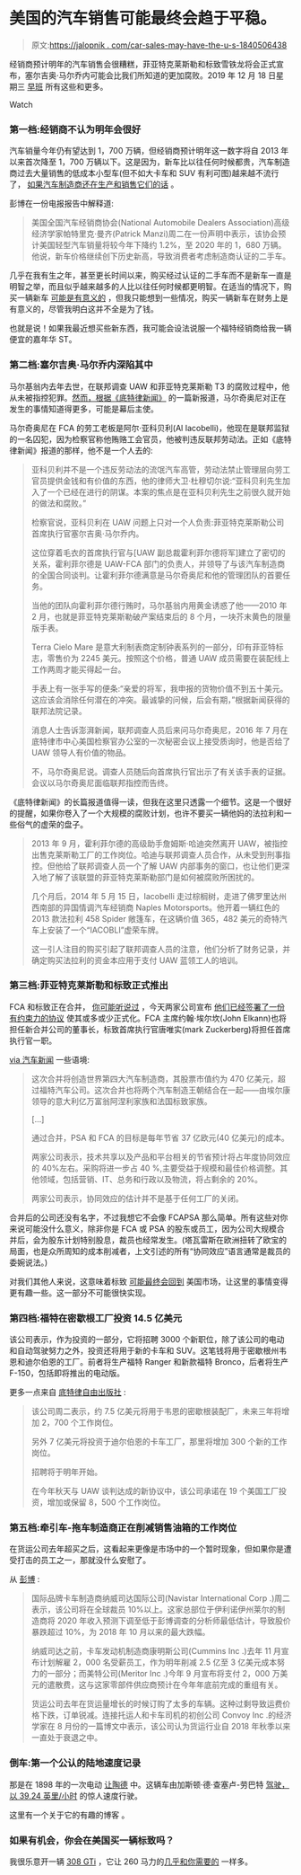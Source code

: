 # 美国的汽车销售可能最终会趋于平稳。

> 原文:[https://jalopnik . com/car-sales-may-have-the-u-s-1840506438](https://jalopnik.com/car-sales-might-have-finally-leveled-off-in-the-u-s-1840506438)

经销商预计明年的汽车销售会很糟糕，菲亚特克莱斯勒和标致雪铁龙将会正式宣布，塞尔吉奥·马尔乔内可能会比我们所知道的更加腐败。2019 年 12 月 18 日星期三 [早班](https://jalopnik.com/c/the-morning-shift) 所有这些和更多。

Watch

### **第一档:经销商不认为明年会很好**

汽车销量今年仍有望达到 1，700 万辆，但经销商预计明年这一数字将自 2013 年以来首次降至 1，700 万辆以下。这是因为，新车比以往任何时候都贵，汽车制造商过去大量销售的低成本小型车(但不如大卡车和 SUV 有利可图)越来越不流行了， [如果汽车制造商还在生产和销售它们的话](https://jalopnik.com/ford-and-gms-decision-to-abandon-small-cars-is-already-1839858417) 。

彭博在一份电报报告中解释道:

> 美国全国汽车经销商协会(National Automobile Dealers Association)高级经济学家帕特里克·曼齐(Patrick Manzi)周二在一份声明中表示，该协会预计美国轻型汽车销量将较今年下降约 1.2%，至 2020 年的 1，680 万辆。他说，新车价格继续创下历史新高，导致消费者考虑制造商认证的二手车。

几乎在我有生之年，甚至更长时间以来，购买经过认证的二手车而不是新车一直是明智之举，而且似乎越来越多的人比以往任何时候都更明智。在适当的情况下，购买一辆新车 [可能是有意义的](https://jalopnik.com/four-reasons-why-leasing-is-smarter-than-buying-1679962322) ，但我只能想到一些情况，购买一辆新车在财务上是有意义的，尽管我明白这并不全是为了钱。

也就是说！如果我最近想买些新东西，我可能会设法说服一个福特经销商给我一辆便宜的嘉年华 ST。

### **第二档:塞尔吉奥·马尔乔内深陷其中**

马尔基翁内去年去世，在联邦调查 UAW 和菲亚特克莱斯勒 T3 的腐败过程中，他从未被指控犯罪。[然而，根据《底特律新闻》](https://www.detroitnews.com/in-depth/business/autos/2019/12/18/greed-driven-alliance-fca-uaw-leaders-sparks-decade-corruption/2634016001/) 的一篇新报道，马尔奇奥尼对正在发生的事情知道得更多，可能是幕后主使。

马尔奇奥尼在 FCA 的劳工老板是阿尔·亚科贝利(Al Iacobelli)，他现在是联邦监狱的一名囚犯，因为检察官称他贿赂工会官员，他被判违反联邦劳动法。正如《底特律新闻》报道的那样，他不是一个人去的:

> 亚科贝利并不是一个违反劳动法的流氓汽车高管，劳动法禁止管理层向劳工官员提供金钱和有价值的东西，他的律师大卫·杜穆切尔说:“亚科贝利先生加入了一个已经在进行的阴谋。本案的焦点是在亚科贝利先生之前很久就开始的做法和腐败。”
> 
> 检察官说，亚科贝利在 UAW 问题上只对一个人负责:菲亚特克莱斯勒公司首席执行官塞尔吉奥·马尔乔内。
> 
> 这位穿着毛衣的首席执行官与[UAW 副总裁霍利菲尔德将军]建立了密切的关系，霍利菲尔德是 UAW-FCA 部门的负责人，并领导了与该汽车制造商的全国合同谈判。让霍利菲尔德满意是马尔奇奥尼和他的管理团队的首要任务。
> 
> 当他的团队向霍利菲尔德行贿时，马尔基翁内用黄金诱惑了他——2010 年 2 月，也就是菲亚特克莱斯勒破产案结束后的 8 个月，一块芥末黄色的限量版手表。
> 
> Terra Cielo Mare 是意大利制表商定制钟表系列的一部分，印有菲亚特标志，零售价为 2245 美元。按照这个价格，普通 UAW 成员需要在装配线上工作两周才能买得起一台。
> 
> 手表上有一张手写的便条:“亲爱的将军，我申报的货物价值不到五十美元。这应该会消除任何潜在的冲突。最诚挚的问候，后会有期，”根据新闻获得的联邦法院记录。
> 
> 消息人士告诉澎湃新闻，联邦调查人员后来问马尔奇奥尼，2016 年 7 月在底特律市中心美国检察官办公室的一次秘密会议上接受质询时，他是否给了 UAW 领导人有价值的物品。
> 
> 不，马尔奇奥尼说。调查人员随后向首席执行官出示了有关该手表的证据。会议以马尔奇奥尼面临联邦指控而告终。

《底特律新闻》的长篇报道值得一读，但我在这里只透露一个细节。这是一个很好的提醒，如果你卷入了一个大规模的腐败计划，也许不要买一辆他妈的法拉利和一些俗气的虚荣的盘子。

> 2013 年 9 月，霍利菲尔德的高级助手詹姆斯·哈迪突然离开 UAW，被指控出售克莱斯勒工厂的工作岗位。哈迪与联邦调查人员合作，从未受到刑事指控。但他给了联邦调查人员一个了解 UAW 内部事务的窗口，也让他们更深入地了解了该联盟的菲亚特克莱斯勒部门是如何被腐败所困扰的。
> 
> 几个月后，2014 年 5 月 15 日，Iacobelli 走过棕榈树，走进了佛罗里达州西南部的异国情调汽车经销商 Naples Motorsports。他开着一辆红色的 2013 款法拉利 458 Spider 敞篷车，在这辆价值 365，482 美元的奇特汽车上安装了一个“IACOBLI”虚荣车牌。
> 
> 这一引人注目的购买引起了联邦调查人员的注意，他们分析了财务记录，并确定购买法拉利的资金本应用于支付 UAW 蓝领工人的培训。

### **第三档:菲亚特克莱斯勒和标致正式推出**

FCA 和标致正在合并， [你可能听说过](https://jalopnik.com/fiat-chrysler-merges-with-peugeot-everything-you-need-1839499048) ，今天两家公司宣布 [他们已经签署了一份有约束力的协议](https://www.autonews.com/manufacturing/fiat-chrysler-psa-agree-binding-merger-deal) 使其或多或少正式化。FCA 主席约翰·埃尔坎(John Elkann)也将担任新合并公司的董事长，标致首席执行官唐唯实(mark Zuckerberg)将担任首席执行官一职。

[via 汽车新闻](https://www.autonews.com/manufacturing/fiat-chrysler-psa-agree-binding-merger-deal) 一些语境:

> 这次合并将创造世界第四大汽车制造商，其股票市值约为 470 亿美元，超过福特汽车公司。这次合并也将两个汽车制造王朝结合在一起——由埃尔康领导的意大利亿万富翁阿涅利家族和法国标致家族。
> 
> [...]
> 
> 通过合并，PSA 和 FCA 的目标是每年节省 37 亿欧元(40 亿美元)的成本。
> 
> 两家公司表示，技术共享以及产品和平台相关的节省预计将占年度协同效应的 40%左右。采购将进一步占 40 %,主要受益于规模和最佳价格调整。其他领域，包括营销、IT、总务和行政以及物流，将占剩余的 20%。
> 
> 两家公司表示，协同效应的估计并不是基于任何工厂的关闭。

合并后的公司还没有名字，不过我想它不会像 FCAPSA 那么简单。所有这些对你来说可能没什么意义，除非你是 FCA 或 PSA 的股东或员工，因为公司大规模合并后，会为股东计划特别股息，裁员也经常发生。(塔瓦雷斯在欧洲扭转了欧宝的局面，也是众所周知的成本削减者，上文引述的所有“协同效应”语言通常是裁员的委婉说法。)

对我们其他人来说，这意味着标致 [可能最终会回到](https://jalopnik.com/peugeot-citroen-is-coming-back-to-the-u-s-so-what-do-1822298650) 美国市场，让这里的事情变得更有趣一些。这一部分不可能很快实现。

### **第四档:福特在密歇根工厂投资 14.5 亿美元**

该公司表示，作为投资的一部分，它将招聘 3000 个新职位，除了该公司的电动和自动驾驶努力之外，投资还将用于新的卡车和 SUV。这笔钱将用于密歇根州韦恩和迪尔伯恩的工厂。前者将生产福特 Ranger 和新款福特 Bronco，后者将生产 F-150，包括即将推出的电动版。

更多一点来自 [底特律自由出版社](https://www.freep.com/story/money/cars/ford/2019/12/17/ford-michigan-assembly-dearborn-truck-plant/2675193001/) :

> 该公司周二表示，约 7.5 亿美元将用于韦恩的密歇根装配厂，未来三年将增加 2，700 个工作岗位。
> 
> 另外 7 亿美元将投资于迪尔伯恩的卡车工厂，那里将增加 300 个新的工作岗位。
> 
> 招聘将于明年开始。
> 
> 在今年秋天与 UAW 谈判达成的新协议中，该公司承诺在 19 个美国工厂投资，增加或保留 8，500 个工作岗位。

### **第五档:牵引车-拖车制造商正在削减销售油箱的工作岗位**

在货运公司去年超买之后，这看起来更像是市场中的一个暂时现象，但如果你是遭受打击的员工之一，那就没什么安慰了。

从 [彭博](https://www.bloomberg.com/news/articles/2019-12-17/truckmakers-slash-jobs-by-the-thousands-as-semi-orders-dry-up) :

> 国际品牌卡车制造商纳威司达国际公司(Navistar International Corp .)周二表示，该公司将在全球裁员 10%以上。这家总部位于伊利诺伊州莱尔的制造商将 2020 年收入预测下调至低于彭博调查的分析师最低估计，导致股价暴跌超过 10%，为 2018 年 10 月以来的最大跌幅。
> 
> 纳威司达之前，卡车发动机制造商康明斯公司(Cummins Inc .)去年 11 月宣布计划解雇 2，000 名受薪员工，作为明年削减 2.5 亿至 3 亿美元成本努力的一部分；而美特公司(Meritor Inc .)今年 9 月宣布将支付 2，000 万美元的遣散费，这与这家零部件供应商预计在今年年底前完成的重组有关。
> 
> 货运公司去年在货运量增长的时候订购了太多的车辆。这种过剩导致运费价格下跌，订单锐减。连接托运人和卡车司机的初创公司 Convoy Inc .的经济学家在 8 月份的一篇博文中表示，该公司认为货运行业自 2018 年秋季以来一直处于衰退之中。

### **倒车:第一个公认的陆地速度记录**

那是在 1898 年的一次电动 [让陶德](http://www.gregwapling.com/hotrod/land-speed-racing-history/land-speed-racing-jeantaud.html) 中。这辆车由加斯顿·德·查塞卢-劳巴特 [驾驶，以 39.24 英里/小时](https://www.guinnessworldrecords.com/world-records/first-recognized-land-speed-record/) 的惊人速度行驶。

这里有一个关于它的有趣的博客 。

### 如果有机会，你会在美国买一辆标致吗？

我很乐意开一辆 [308 GTi](https://www.peugeot.co.uk/showroom/308/gti-by-peugeot-sport/) ，它让 260 马力的[几乎和你需要的](https://jalopnik.com/i-have-determined-the-correct-amount-of-horsepower-1821531670) 一样多。